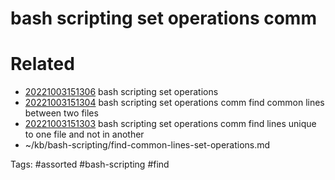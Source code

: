 # bash scripting set operations comm

# Related
- [20221003151306](/zet/20221003151306/README.md) bash scripting set operations
- [20221003151304](/zet/20221003151304/README.md) bash scripting set operations comm find common lines between two files
- [20221003151303](/zet/20221003151303/README.md) bash scripting set operations comm find lines unique to one file and not in another
- ~/kb/bash-scripting/find-common-lines-set-operations.md

Tags:
    #assorted #bash-scripting #find
